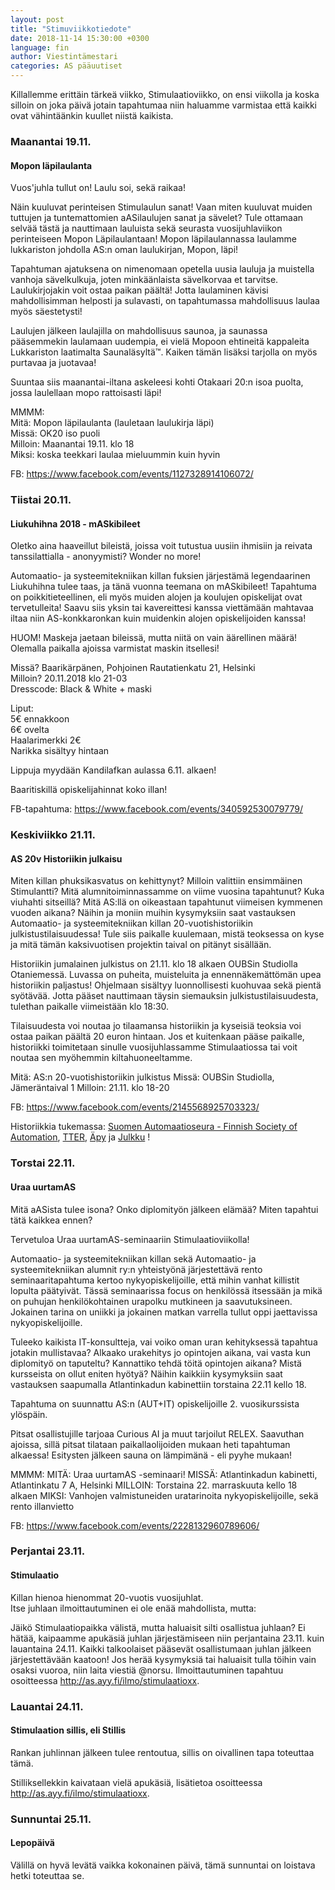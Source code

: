 ```yaml
---
layout: post
title: "Stimuviikkotiedote"
date: 2018-11-14 15:30:00 +0300
language: fin
author: Viestintämestari
categories: AS pääuutiset
---
```

Killallemme erittäin tärkeä viikko, Stimulaatioviikko, on ensi viikolla ja koska silloin on joka päivä jotain tapahtumaa niin haluamme varmistaa että kaikki ovat vähintäänkin kuullet niistä kaikista.

### Maanantai 19.11.
#### Mopon läpilaulanta
Vuos'juhla tullut on! Laulu soi, sekä raikaa!

Näin kuuluvat perinteisen Stimulaulun sanat! Vaan miten kuuluvat muiden tuttujen ja tuntemattomien aASilaulujen sanat ja sävelet? Tule ottamaan selvää tästä ja nauttimaan lauluista sekä seurasta vuosijuhlaviikon perinteiseen Mopon Läpilaulantaan! Mopon läpilaulannassa laulamme lukkariston johdolla AS:n oman laulukirjan, Mopon, läpi!

Tapahtuman ajatuksena on nimenomaan opetella uusia lauluja ja muistella vanhoja sävelkulkuja, joten minkäänlaista sävelkorvaa et tarvitse. Laulukirjojakin voit ostaa paikan päältä! Jotta laulaminen kävisi mahdollisimman helposti ja sulavasti, on tapahtumassa mahdollisuus laulaa myös säestetysti!

Laulujen jälkeen laulajilla on mahdollisuus saunoa, ja saunassa pääsemmekin laulamaan uudempia, ei vielä Mopoon ehtineitä kappaleita Lukkariston laatimalta Saunaläsyltä™. Kaiken tämän lisäksi tarjolla on myös purtavaa ja juotavaa!

Suuntaa siis maanantai-iltana askeleesi kohti Otakaari 20:n isoa puolta, jossa laulellaan mopo rattoisasti läpi!

MMMM:<br>
Mitä: Mopon läpilaulanta (lauletaan laulukirja läpi)<br>
Missä: OK20 iso puoli<br>
Milloin: Maanantai 19.11. klo 18<br>
Miksi: koska teekkari laulaa mieluummin kuin hyvin

FB: <https://www.facebook.com/events/1127328914106072/>

### Tiistai 20.11.
#### Liukuhihna 2018 - mASkibileet
Oletko aina haaveillut bileistä, joissa voit tutustua uusiin ihmisiin ja reivata tanssilattialla - anonyymisti? Wonder no more! 

Automaatio- ja systeemitekniikan killan fuksien järjestämä legendaarinen Liukuhihna tulee taas, ja tänä vuonna teemana on mASkibileet! Tapahtuma on poikkitieteellinen, eli myös muiden alojen ja koulujen opiskelijat ovat tervetulleita! Saavu siis yksin tai kavereittesi kanssa viettämään mahtavaa iltaa niin AS-konkkaronkan kuin muidenkin alojen opiskelijoiden kanssa! 

HUOM! Maskeja jaetaan bileissä, mutta niitä on vain äärellinen määrä! Olemalla paikalla ajoissa varmistat maskin itsellesi!

Missä? Baarikärpänen, Pohjoinen Rautatienkatu 21, Helsinki<br>
Milloin? 20.11.2018 klo 21-03<br>
Dresscode: Black & White + maski

Liput:<br>
5€ ennakkoon<br>
6€ ovelta<br>
Haalarimerkki 2€<br>
Narikka sisältyy hintaan

Lippuja myydään Kandilafkan aulassa 6.11. alkaen!

Baaritiskillä opiskelijahinnat koko illan!

FB-tapahtuma: <https://www.facebook.com/events/340592530079779/>

### Keskiviikko 21.11.
#### AS 20v Historiikin julkaisu
Miten killan phuksikasvatus on kehittynyt? Milloin valittiin ensimmäinen Stimulantti? Mitä alumnitoiminnassamme on viime vuosina tapahtunut? Kuka viuhahti sitseillä? Mitä AS:llä on oikeastaan tapahtunut viimeisen kymmenen vuoden aikana? Näihin ja moniin muihin kysymyksiin saat vastauksen Automaatio- ja systeemitekniikan killan 20-vuotishistoriikin julkistustilaisuudessa! Tule siis paikalle kuulemaan, mistä teoksessa on kyse ja mitä tämän kaksivuotisen projektin taival on pitänyt sisällään.

Historiikin jumalainen julkistus on 21.11. klo 18 alkaen OUBSin Studiolla Otaniemessä. Luvassa on puheita, muisteluita ja ennennäkemättömän upea historiikin paljastus! Ohjelmaan sisältyy luonnollisesti kuohuvaa sekä pientä syötävää. Jotta pääset nauttimaan täysin siemauksin julkistustilaisuudesta, tulethan paikalle viimeistään klo 18:30.

Tilaisuudesta voi noutaa jo tilaamansa historiikin ja kyseisiä teoksia voi ostaa paikan päältä 20 euron hintaan. Jos et kuitenkaan pääse paikalle, historiikki toimitetaan sinulle vuosijuhlassamme Stimulaatiossa tai voit noutaa sen myöhemmin kiltahuoneeltamme.

Mitä: AS:n 20-vuotishistoriikin julkistus
Missä: OUBSin Studiolla, Jämeräntaival 1
Milloin: 21.11. klo 18-20

FB: <https://www.facebook.com/events/2145568925703323/>

Historiikkia tukemassa:
[Suomen Automaatioseura - Finnish Society of Automation](https://www.facebook.com/Automaatioseura/), [TTER](https://www.facebook.com/tterahasto/), [Äpy](https://www.facebook.com/wappulehti/) ja [Julkku](https://www.facebook.com/Wappujulkaisu/) !

### Torstai 22.11.
#### Uraa uurtamAS
Mitä aASista tulee isona? Onko diplomityön jälkeen elämää? Miten tapahtui tätä kaikkea ennen?

Tervetuloa Uraa uurtamAS-seminaariin Stimulaatioviikolla!

Automaatio- ja systeemitekniikan killan sekä Automaatio- ja systeemitekniikan alumnit ry:n yhteistyönä järjestettävä rento seminaaritapahtuma kertoo nykyopiskelijoille, että mihin vanhat killistit lopulta päätyivät. Tässä seminaarissa focus on henkilössä itsessään ja mikä on puhujan henkilökohtainen urapolku mutkineen ja saavutuksineen. Jokainen tarina on uniikki ja jokainen matkan varrella tullut oppi jaettavissa nykyopiskelijoille.

Tuleeko kaikista IT-konsultteja, vai voiko oman uran kehityksessä tapahtua jotakin mullistavaa? Alkaako urakehitys jo opintojen aikana, vai vasta kun diplomityö on taputeltu? Kannattiko tehdä töitä opintojen aikana? Mistä kursseista on ollut eniten hyötyä? Näihin kaikkiin kysymyksiin saat vastauksen saapumalla Atlantinkadun kabinettiin torstaina 22.11 kello 18.

Tapahtuma on suunnattu AS:n (AUT+IT) opiskelijoille 2. vuosikurssista ylöspäin.

Pitsat osallistujille tarjoaa Curious AI ja muut tarjoilut RELEX. Saavuthan ajoissa, sillä pitsat tilataan paikallaolijoiden mukaan heti tapahtuman alkaessa!
Esitysten jälkeen sauna on lämpimänä - eli pyyhe mukaan!

MMMM:
MITÄ: Uraa uurtamAS -seminaari!
MISSÄ: Atlantinkadun kabinetti, Atlantinkatu 7 A, Helsinki
MILLOIN: Torstaina 22. marraskuuta kello 18 alkaen
MIKSI: Vanhojen valmistuneiden uratarinoita nykyopiskelijoille, sekä rento illanvietto

FB: <https://www.facebook.com/events/2228132960789606/>

### Perjantai 23.11. 
#### Stimulaatio
Killan hienoa hienommat 20-vuotis vuosijuhlat.<br>
Itse juhlaan ilmoittautuminen ei ole enää mahdollista, mutta:

Jäikö Stimulaatiopaikka välistä, mutta haluaisit silti osallistua juhlaan? Ei hätää, kaipaamme apukäsiä juhlan järjestämiseen niin perjantaina 23.11. kuin lauantaina 24.11. Kaikki talkoolaiset pääsevät osallistumaan juhlan jälkeen järjestettävään kaatoon!  Jos herää kysymyksiä tai haluaisit tulla töihin vain osaksi vuoroa, niin laita viestiä @norsu. Ilmoittautuminen tapahtuu osoitteessa <http://as.ayy.fi/ilmo/stimulaatioxx>.

### Lauantai 24.11.
#### Stimulaation sillis, eli Stillis
Rankan juhlinnan jälkeen tulee rentoutua, sillis on oivallinen tapa toteuttaa tämä.

Stilliksellekkin kaivataan vielä apukäsiä, lisätietoa osoitteessa <http://as.ayy.fi/ilmo/stimulaatioxx>.

### Sunnuntai 25.11.
#### Lepopäivä
Välillä on hyvä levätä vaikka kokonainen päivä, tämä sunnuntai on loistava hetki toteuttaa se.